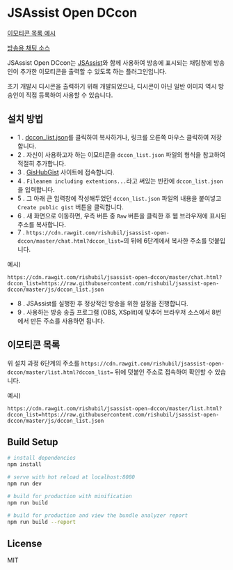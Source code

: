 JSAssist Open DCcon
===

[이모티콘 목록 예시](https://cdn.rawgit.com/rishubil/jsassist-open-dccon/master/list.html?dccon_list=https://raw.githubusercontent.com/rishubil/jsassist-open-dccon/master/js/dccon_list.json)

[방송용 채팅 소스](https://cdn.rawgit.com/rishubil/jsassist-open-dccon/master/chat.html?dccon_list=https://raw.githubusercontent.com/rishubil/jsassist-open-dccon/master/js/dccon_list.json)

JSAssist Open DCcon는 [JSAssist](http://js-almighty.com/jsassist/)와 함께 사용하여 방송에 표시되는 채팅창에 방송인이 추가한 이모티콘을 출력할 수 있도록 하는 플러그인입니다.

초기 개발시 디시콘을 출력하기 위해 개발되었으나, 디시콘이 아닌 일반 이미지 역시 방송인이 직접 등록하여 사용할 수 있습니다.

## 설치 방법

- 1 .  [dccon_list.json](https://raw.githubusercontent.com/rishubil/jsassist-open-dccon/master/js/dccon_list.json)를 클릭하여 복사하거나, 링크를 오른쪽 마우스 클릭하여 저장합니다.
- 2 . 자신이 사용하고자 하는 이모티콘을 `dccon_list.json` 파일의 형식을 참고하여 적절히 추가합니다.
- 3 . [GisHubGist](https://gist.github.com/) 사이트에 접속합니다.
- 4 . `Fileanem including extentions...`라고 써있는 빈칸에 `dccon_list.json`을 입력합니다.
- 5 . 그 아래 큰 입력창에 작성해두었던 `dccon_list.json` 파일의 내용을 붙여넣고 `Create public gist` 버튼을 클릭합니다.
- 6 . 새 화면으로 이동하면, 우측 버튼 중 `Raw` 버튼을 클릭한 후 웹 브라우저에 표시된 주소를 복사합니다.
- 7 . `https://cdn.rawgit.com/rishubil/jsassist-open-dccon/master/chat.html?dccon_list=`의 뒤에 6단계에서 복사한 주소를 덧붙입니다.

예시)
```
https://cdn.rawgit.com/rishubil/jsassist-open-dccon/master/chat.html?dccon_list=https://raw.githubusercontent.com/rishubil/jsassist-open-dccon/master/js/dccon_list.json
```

- 8 . JSAssist를 실행한 후 정상적인 방송을 위한 설정을 진행합니다.
- 9 . 사용하는 방송 송출 프로그램 (OBS, XSplit)에 맞추어 브라우저 소스에서 8번에서 만든 주소를 사용하면 됩니다.

## 이모티콘 목록

위 설치 과정 6단계의 주소를 `https://cdn.rawgit.com/rishubil/jsassist-open-dccon/master/list.html?dccon_list=` 뒤에 덧붙인 주소로 접속하여 확인할 수 있습니다.

예시)
```
https://cdn.rawgit.com/rishubil/jsassist-open-dccon/master/list.html?dccon_list=https://raw.githubusercontent.com/rishubil/jsassist-open-dccon/master/js/dccon_list.json
```

## Build Setup

``` bash
# install dependencies
npm install

# serve with hot reload at localhost:8080
npm run dev

# build for production with minification
npm run build

# build for production and view the bundle analyzer report
npm run build --report
```

## License

MIT
